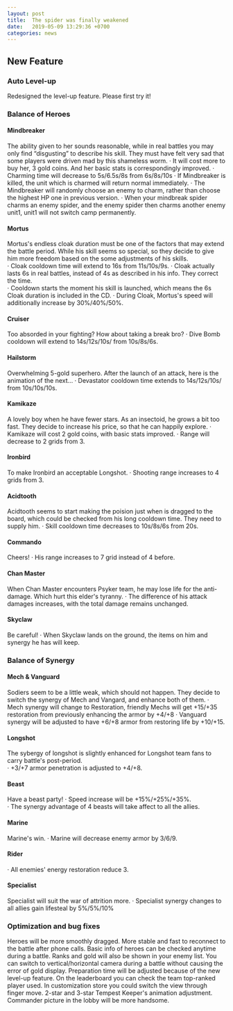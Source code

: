 ```yaml
---
layout: post
title:  The spider was finally weakened
date:   2019-05-09 13:29:36 +0700
categories: news
---
```

## New Feature
 
### Auto Level-up
Redesigned the level-up feature. Please first try it!
 
### Balance of Heroes

#### Mindbreaker
 
The ability given to her sounds reasonable, while in real battles you may only find “disgusting” to describe his skill. They must have felt very sad that some players were driven mad by this shameless worm. 
· It will cost more to buy her, 3 gold coins. And her basic stats is correspondingly improved.
· Charming time will decrease to 5s/6.5s/8s from 6s/8s/10s
· If Mindbreaker is killed, the unit which is charmed will return normal immediately.
· The Mindbreaker will randomly choose an enemy to charm, rather than choose the highest HP one in previous version.
· When your mindbreak spider charms an enemy spider, and the enemy spider then charms another enemy unit1, unit1 will not switch camp permanently.
 
#### Mortus
Mortus's endless cloak duration must be one of the factors that may extend the battle period. While his skill seems so special, so they decide to give him more freedom based on the some adjustments of his skills.   
· Cloak cooldown time will extend to 16s from 11s/10s/9s.
· Cloak actually lasts 6s in real battles, instead of 4s as described in his info. They correct the time.  
· Cooldown starts the moment his skill is launched, which means the 6s Cloak duration is included in the CD.
· During Cloak, Mortus's speed will additionally increase by 30%/40%/50%.
 
#### Cruiser
Too absorded in your fighting? How about taking a break bro? 
· Dive Bomb cooldown will extend to 14s/12s/10s/ from 10s/8s/6s.
 
#### Hailstorm
Overwhelming 5-gold superhero. After the launch of an attack, here is the animation of the next... 
· Devastator cooldown time extends to 14s/12s/10s/ from 10s/10s/10s.
 
#### Kamikaze
A lovely boy when he have fewer stars. As an insectoid, he grows a bit too fast. They decide to increase his price, so that he can happily explore.
· Kamikaze will cost 2 gold coins, with basic stats improved.
· Range will decrease to 2 grids from 3.
 
#### Ironbird
To make Ironbird an acceptable Longshot.
· Shooting range increases to 4 grids from 3.
 
#### Acidtooth
Acidtooth seems to start making the poision just when is dragged to the board, which could be checked from his long cooldown time. They need to supply him. 
· Skill cooldown time decreases to 10s/8s/6s from 20s.
 
#### Commando
Cheers!
· His range increases to 7 grid instead of 4 before.
 
#### Chan Master
When Chan Master encounters Psyker team, he may lose life for the anti-damage. Which hurt this elder's tyranny.
· The difference of his attack damages increases, with the total damage remains unchanged.
 
#### Skyclaw
Be careful!
· When Skyclaw lands on the ground, the items on him and synergy he has will keep.
 
### Balance of Synergy
 
#### Mech & Vanguard
Sodiers seem to be a little weak, which should not happen. They decide to switch the synergy of Mech and Vangard, and enhance both of them.
· Mech synergy will change to Restoration, friendly Mechs will get +15/+35 restoration from previously enhancing the armor by +4/+8
· Vanguard synergy will be adjusted to have +6/+8 armor from restoring life by +10/+15.
 
#### Longshot
The sybergy of longshot is slightly enhanced for Longshot team fans to carry battle's post-period.  
· +3/+7 armor penetration is adjusted to +4/+8.
 
#### Beast
Have a beast party!
· Speed increase will be +15%/+25%/+35%.  
· The synergy advantage of 4 beasts will take affect to all the allies.
 
#### Marine
Marine's win.
·  Marine will decrease enemy armor by 3/6/9.
 
#### Rider
·  All enemies' energy restoration reduce 3.
 
#### Specialist
Specialist will suit the war of attrition more.
·  Specialist synergy changes to all allies gain lifesteal by 5%/5%/10%
 
 
### Optimization and bug fixes
 
Heroes will be more smoothly dragged.
More stable and fast to reconnect to the battle after phone calls.
Basic info of heroes can be checked anytime during a battle.
Ranks and gold will also be shown in your enemy list.
You can switch to vertical/horizontal camera during a battle without causing the error of gold display.
Preparation time will be adjusted because of the new level-up feature.
On the leaderboard you can check the team top-ranked player used.
In customization store you could switch the view through finger move. 
2-star and 3-star Tempest Keeper's animation adjustment.
Commander picture in the lobby will be more handsome.

